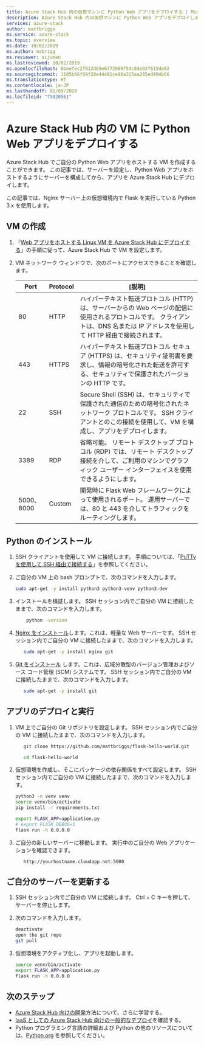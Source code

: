 ```yaml
---
title: Azure Stack Hub 内の仮想マシンに Python Web アプリをデプロイする | Microsoft Docs
description: Azure Stack Hub 内の仮想マシンに Python Web アプリをデプロイします。
services: azure-stack
author: mattbriggs
ms.service: azure-stack
ms.topic: overview
ms.date: 10/02/2019
ms.author: mabrigg
ms.reviewer: sijuman
ms.lastreviewed: 10/02/2019
ms.openlocfilehash: 6beefec2f912d69e6772980f54c84e93f615de02
ms.sourcegitcommit: 1185b66f69f28e44481ce96a315ea285ed404b66
ms.translationtype: HT
ms.contentlocale: ja-JP
ms.lasthandoff: 01/09/2020
ms.locfileid: "75820561"
---
```

# <a name="deploy-a-python-web-app-to-a-vm-in-azure-stack-hub"></a>Azure Stack Hub 内の VM に Python Web アプリをデプロイする

Azure Stack Hub でご自分の Python Web アプリをホストする VM を作成することができます。 この記事では、サーバーを設定し、Python Web アプリをホストするようにサーバーを構成してから、アプリを Azure Stack Hub にデプロイします。

この記事では、Nginx サーバー上の仮想環境内で Flask を実行している Python 3.x を使用します。

## <a name="create-a-vm"></a>VM の作成

1. 「[Web アプリをホストする Linux VM を Azure Stack Hub にデプロイする](azure-stack-dev-start-howto-deploy-linux.md)」の手順に従って、Azure Stack Hub で VM を設定します。

2. VM ネットワーク ウィンドウで、次のポートにアクセスできることを確認します。

    | Port | Protocol | [説明] |
    | --- | --- | --- |
    | 80 | HTTP | ハイパーテキスト転送プロトコル (HTTP) は、サーバーからの Web ページの配信に使用されるプロトコルです。 クライアントは、DNS 名または IP アドレスを使用して HTTP 経由で接続されます。 |
    | 443 | HTTPS | ハイパーテキスト転送プロトコル セキュア (HTTPS) は、セキュリティ証明書を要求し、情報の暗号化された転送を許可する、セキュリティで保護されたバージョンの HTTP です。 |
    | 22 | SSH | Secure Shell (SSH) は、セキュリティで保護された通信のための暗号化されたネットワーク プロトコルです。 SSH クライアントとのこの接続を使用して、VM を構成し、アプリをデプロイします。 |
    | 3389 | RDP | 省略可能。 リモート デスクトップ プロトコル (RDP) では、リモート デスクトップ接続を介して、ご利用のマシンでグラフィック ユーザー インターフェイスを使用できるようにします。   |
    | 5000、8000 | Custom | 開発時に Flask Web フレームワークによって使用されるポート。 運用サーバーでは、80 と 443 を介してトラフィックをルーティングします。 |

## <a name="install-python"></a>Python のインストール

1. SSH クライアントを使用して VM に接続します。 手順については、「[PuTTy を使用して SSH 経由で接続する](azure-stack-dev-start-howto-ssh-public-key.md#connect-with-ssh-by-using-putty)」を参照してください。
2. ご自分の VM 上の bash プロンプトで、次のコマンドを入力します。

    ```bash  
    sudo apt-get -y install python3 python3-venv python3-dev
    ```

3. インストールを検証します。 SSH セッション内でご自分の VM に接続したままで、次のコマンドを入力します。

    ```bash  
        python -version
    ```

3. [Nginx をインストール](https://www.nginx.com/resources/wiki/)します。これは、軽量な Web サーバーです。 SSH セッション内でご自分の VM に接続したままで、次のコマンドを入力します。

    ```bash  
       sudo apt-get -y install nginx git
    ```

4. [Git をインストール](https://git-scm.com) します。これは、広域分散型のバージョン管理およびソース コード管理 (SCM) システムです。 SSH セッション内でご自分の VM に接続したままで、次のコマンドを入力します。

    ```bash  
       sudo apt-get -y install git
    ```

## <a name="deploy-and-run-the-app"></a>アプリのデプロイと実行

1. VM 上でご自分の Git リポジトリを設定します。 SSH セッション内でご自分の VM に接続したままで、次のコマンドを入力します。

    ```bash  
       git clone https://github.com/mattbriggs/flask-hello-world.git
    
       cd flask-hello-world
    ```

2. 仮想環境を作成し、そこにパッケージの依存関係をすべて設定します。 SSH セッション内でご自分の VM に接続したままで、次のコマンドを入力します。

    ```bash  
    python3 -m venv venv
    source venv/bin/activate
    pip install -r requirements.txt
    
    export FLASK_APP=application.py
    # export FLASK_DEBUG=1 
    flask run -h 0.0.0.0
    ```

3. ご自分の新しいサーバーに移動します。 実行中のご自分の Web アプリケーションを確認できます。

    ```HTTP  
       http://yourhostname.cloudapp.net:5000
    ```

## <a name="update-your-server"></a>ご自分のサーバーを更新する

1. SSH セッション内でご自分の VM に接続します。 Ctrl + C キーを押して、サーバーを停止します。

2. 次のコマンドを入力します。

    ```bash  
    deactivate
    open the git repo
    git pull
    ```

3. 仮想環境をアクティブ化し、アプリを起動します。

    ```bash  
    source venv/bin/activate
    export FLASK_APP=application.py
    flask run -h 0.0.0.0
    ```

## <a name="next-steps"></a>次のステップ

- [Azure Stack Hub 向けの開発](azure-stack-dev-start.md)方法について、さらに学習する。
- [IaaS としての Azure Stack Hub 向けの一般的なデプロイ](azure-stack-dev-start-deploy-app.md)を確認する。
- Python プログラミング言語の詳細および Python の他のリソースについては、[Python.org](https://www.python.org) を参照してください。
